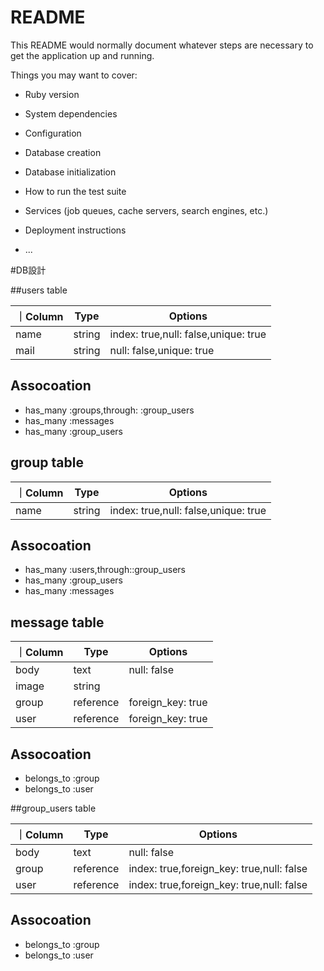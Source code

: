 # README

This README would normally document whatever steps are necessary to get the
application up and running.

Things you may want to cover:

* Ruby version

* System dependencies

* Configuration

* Database creation

* Database initialization

* How to run the test suite

* Services (job queues, cache servers, search engines, etc.)

* Deployment instructions

* ...

#DB設計

##users table

｜Column|Type|Options|
|-------|----|-------|
|name|string|index: true,null: false,unique: true|
|mail|string|null: false,unique: true|

## Assocoation
- has_many :groups,through: :group_users
- has_many :messages
- has_many :group_users

## group table

｜Column|Type|Options|
|-------|----|-------|
|name|string|index: true,null: false,unique: true|

## Assocoation
- has_many :users,through::group_users
- has_many :group_users
- has_many :messages


## message table

｜Column|Type|Options|
|-------|----|-------|
|body|text|null: false|
|image|string||
|group|reference|foreign_key: true|
|user|reference|foreign_key: true|

## Assocoation
- belongs_to :group
- belongs_to :user

##group_users table

｜Column|Type|Options|
|-------|----|-------|
|body|text|null: false|
|group|reference|index: true,foreign_key: true,null: false|
|user|reference|index: true,foreign_key: true,null: false|

## Assocoation
- belongs_to :group
- belongs_to :user

